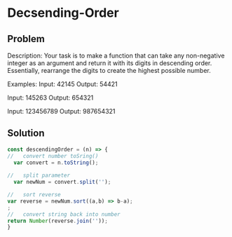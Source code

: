 # Decsending-Order

## Problem

Description:
Your task is to make a function that can take any non-negative integer as an argument and return it with its digits in descending order. Essentially, rearrange the digits to create the highest possible number.

Examples:
Input: 42145 Output: 54421

Input: 145263 Output: 654321

Input: 123456789 Output: 987654321

## Solution

```javascript
const descendingOrder = (n) => {
//   convert number toSring()
  var convert = n.toString();
  
//   split parameter
  var newNum = convert.split('');

//   sort reverse
var reverse = newNum.sort((a,b) => b-a);
;
//   convert string back into number
return Number(reverse.join(''));
}

```
